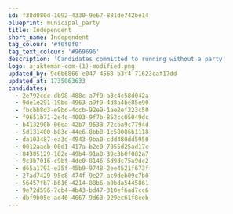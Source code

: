 ```yaml
---
id: f38d080d-1092-4330-9e67-881de742be14
blueprint: municipal_party
title: Independent
short_name: Independent
tag_colour: '#f0f0f0'
tag_text_colour: '#969696'
description: 'Candidates committed to running without a party'
logo: ajakteman-com-(1)-modified.png
updated_by: 9c6b6866-e047-4568-b3f4-71623caf17dd
updated_at: 1735063633
candidates:
  - 2e792cdc-db98-488c-a7f9-a3c4c58d042a
  - 9de1e291-19bd-4963-a9f9-4d8a4be85e90
  - fbcbb8d3-e9bd-4ccb-92e9-1ae2ef223c50
  - f9651b71-2e4c-4003-9f7b-852cc05049dc
  - b413290b-06ea-42b7-9633-72cba9c7794d
  - 5d131400-b83c-44e6-8bb0-1c58086b1118
  - da103487-ea3d-4943-9ba0-cdd480dd5950
  - 0012aadb-00d1-417a-b2e0-7055d25ad17c
  - 84305129-102c-49b4-91a0-39c3b0f082a7
  - 9c3b7016-c9bf-4de0-8146-6d9dc75a9dc2
  - d65a1791-e35f-45b9-9748-2ee4521f673f
  - 27ad7429-95e8-474f-9e27-ac9deb09c7b0
  - 56457fb7-b616-4214-88b6-a0bda5445861
  - 9e72d596-7cb4-4b43-bd47-310ef6ad7cc6
  - dbf9b05e-ad46-4667-9d63-929ec61f8eeb
---
```


